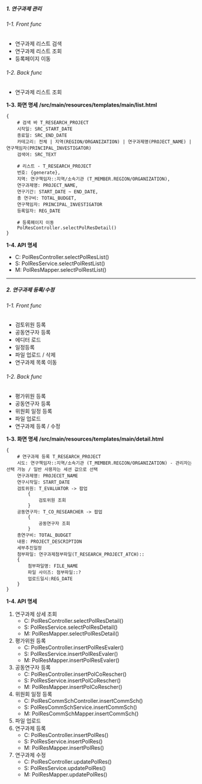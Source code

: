 ##### 1. 연구과제 관리
###### 1-1. Front func
- 연구과제 리스트 검색
- 연구과제 리스트 조회
- 등록페이지 이동
###### 1-2.  Back func
- 연구과제 리스트 조회

**1-3. 화면 명세**
**/src/main/resources/templates/main/list.html**
```
{
	# 검색 바 T_RESEARCH_PROJECT
	시작일: SRC_START_DATE
	종료일: SRC_END_DATE
	카테고리: 전체 | 지역(REGION/ORGANIZATION) | 연구과제명(PROJECT_NAME) | 연구책임자(PRINCIPAL_INVESTIGATOR)
	검색어: SRC_TEXT

	# 리스트 - T_RESEARCH_PROJECT
	번호: {generate},
	지역: 연구책임자::지역/소속기관 (T_MEMBER.REGION/ORGANIZATION),
	연구과제명: PROJECT_NAME,
	연구기간: START_DATE ~ END_DATE,
	총 연구비: TOTAL_BUDGET,
	연구책임자: PRINCIPAL_INVESTIGATOR
	등록일자: REG_DATE

	# 등록페이지 이동
	PolResController.selectPolResDetail()
}
```
**1-4. API 명세**
- C: PolResController.selectPolResList()
- S: PolResService.selectPolRestList()
- M: PolResMapper.selectPolRestList()

---
##### 2. 연구과제 등록/수정
###### 1-1. Front func
- 검토위원 등록
- 공동연구자 등록
- 에디터 로드
- 일정등록
- 파일 업로드 / 삭제
- 연구과제 목록 이동
###### 1-2.  Back func
- 평가위원 등록
- 공동연구자 등록
- 위원회 일정 등록
- 파일 업로드
- 연구과제 등록 / 수정

**1-3. 화면 명세**
**/src/main/resources/templates/main/detail.html**
```
{
	# 연구과제 등록 T_RESEARCH_PROJECT
	시도: 연구책임자::지역/소속기관 (T_MEMBER.REGION/ORGANIZATION) - 관리자는 선택 가능 / 일반 사용자는 세션 값으로 선택
	연구과제명: PROJECET_NAME
	연구시작일: START_DATE
	검토위원: T_EVALUATOR -> 팝업
		{
			검토위원 조회
		}
	공동연구자: T_CO_RESEARCHER -> 팝업
		{
			공동연구자 조회
		}
	총연구비: TOTAL_BUDGET
	내용: PROJECT_DESCRIPTION
	세부추진일정
	첨부파일: 연구과제첨부파일(T_RESEARCH_PROJECT_ATCH)::
	{
		첨부파일명: FILE_NAME
		파일 사이즈: 첨부파일::? 
		업로드일시:REG_DATE
	}
}
```
**1-4. API 명세**
1. 연구과제 상세 조회
	- C: PolResController.selectPolResDetail()
	- S: PolResService.selectPolResDetail()
	- M: PolResMapper.selectPolResDetail()
2. 평가위원 등록
	- C: PolResController.insertPolResEvaler()
	- S: PolResService.insertPolResEvaler()
	- M: PolResMapper.insertPolResEvaler()
3. 공동연구자 등록
	- C: PolResController.insertPolCoRescher()
	- S: PolResService.insertPolCoRescher()
	- M: PolResMapper.insertPolCoRescher()
4. 위원회 일정 등록
	- C: PolResCommSchController.insertCommSch()
	- S: PolResCommSchService.insertCommSch()
	- M: PolResCommSchMapper.insertCommSch()
5. 파일 업로드
6. 연구과제 등록
	- C: PolResController.insertPolRes()
	- S: PolResService.insertPolRes()
	- M: PolResMapper.insertPolRes()
7. 연구과제 수정
	- C: PolResController.updatePolRes()
	- S: PolResService.updatePolRes()
	- M: PolResMapper.updatePolRes()
